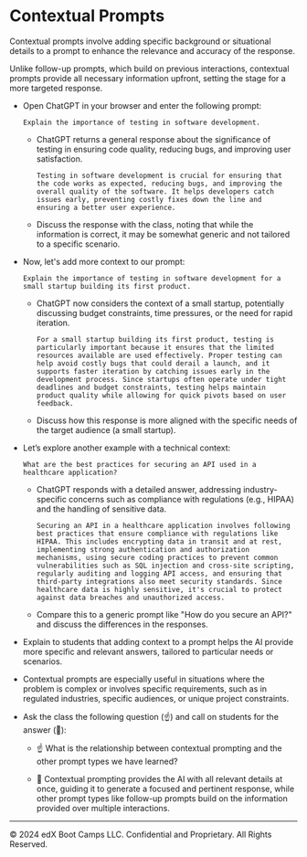 # Contextual Prompts

Contextual prompts involve adding specific background or situational details to a prompt to enhance the relevance and accuracy of the response.

Unlike follow-up prompts, which build on previous interactions, contextual prompts provide all necessary information upfront, setting the stage for a more targeted response.

* Open ChatGPT in your browser and enter the following prompt:

  ```text
  Explain the importance of testing in software development.
  ```

  * ChatGPT returns a general response about the significance of testing in ensuring code quality, reducing bugs, and improving user satisfaction.

    ```text
    Testing in software development is crucial for ensuring that the code works as expected, reducing bugs, and improving the overall quality of the software. It helps developers catch issues early, preventing costly fixes down the line and ensuring a better user experience.
    ```

  * Discuss the response with the class, noting that while the information is correct, it may be somewhat generic and not tailored to a specific scenario.

* Now, let's add more context to our prompt:

  ```text
  Explain the importance of testing in software development for a small startup building its first product.
  ```

  * ChatGPT now considers the context of a small startup, potentially discussing budget constraints, time pressures, or the need for rapid iteration.

    ```text
    For a small startup building its first product, testing is particularly important because it ensures that the limited resources available are used effectively. Proper testing can help avoid costly bugs that could derail a launch, and it supports faster iteration by catching issues early in the development process. Since startups often operate under tight deadlines and budget constraints, testing helps maintain product quality while allowing for quick pivots based on user feedback.
    ```

  * Discuss how this response is more aligned with the specific needs of the target audience (a small startup).

* Let’s explore another example with a technical context:

  ```text
  What are the best practices for securing an API used in a healthcare application?
  ```

  * ChatGPT responds with a detailed answer, addressing industry-specific concerns such as compliance with regulations (e.g., HIPAA) and the handling of sensitive data.

    ```text
    Securing an API in a healthcare application involves following best practices that ensure compliance with regulations like HIPAA. This includes encrypting data in transit and at rest, implementing strong authentication and authorization mechanisms, using secure coding practices to prevent common vulnerabilities such as SQL injection and cross-site scripting, regularly auditing and logging API access, and ensuring that third-party integrations also meet security standards. Since healthcare data is highly sensitive, it's crucial to protect against data breaches and unauthorized access.
    ```

  * Compare this to a generic prompt like "How do you secure an API?" and discuss the differences in the responses.

* Explain to students that adding context to a prompt helps the AI provide more specific and relevant answers, tailored to particular needs or scenarios.

* Contextual prompts are especially useful in situations where the problem is complex or involves specific requirements, such as in regulated industries, specific audiences, or unique project constraints.

* Ask the class the following question (☝️) and call on students for the answer (🙋):

  * ☝️ What is the relationship between contextual prompting and the other prompt types we have learned?

  * 🙋 Contextual prompting provides the AI with all relevant details at once, guiding it to generate a focused and pertinent response, while other prompt types like follow-up prompts build on the information provided over multiple interactions.

---
© 2024 edX Boot Camps LLC. Confidential and Proprietary. All Rights Reserved.

